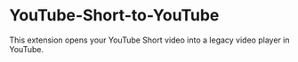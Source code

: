 # YouTube-Short-to-YouTube
This extension opens your YouTube Short video into a legacy video player in YouTube.

